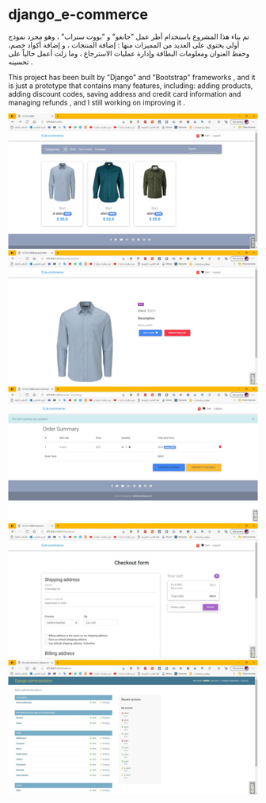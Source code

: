 # django_e-commerce

تم بناء هذا المشروع باستخدام أطر عمل "جانغو" و "بووت ستراب" ، وهو مجرد نموذج أولي يحتوي على العديد من المميزات منها : إضافة المنتجات ، و إضافة أكواد خصم، وحفظ العنوان ومعلومات البطاقة وإدارة عمليات الاسترجاع ، وما زلت أعمل حالياً على تحسينه .

This project has been built by "Django" and "Bootstrap" frameworks , and it is just a prototype that contains many features, including: adding products, adding discount codes, saving address and credit card information and managing refunds , and I still working on improving it .

<img src="screenshots صور/Screenshot 2021-05-18 195935.jpg" >
<img src="screenshots صور/Screenshot 2021-05-18 200010.jpg" >
<img src="screenshots صور/Screenshot 2021-05-18 200036.jpg" >
<img src="screenshots صور/Screenshot 2021-05-18 200135.jpg" >
<img src="screenshots صور/Screenshot 2021-05-18 200217.jpg" >
